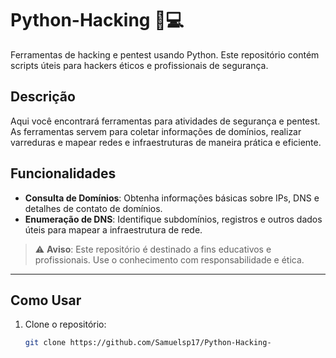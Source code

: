 # Python-Hacking 🐍💻
Ferramentas de hacking e pentest usando Python. Este repositório contém scripts úteis para hackers éticos e profissionais de segurança.

## Descrição
Aqui você encontrará ferramentas para atividades de segurança e pentest. As ferramentas servem para coletar informações de domínios, realizar varreduras e mapear redes e infraestruturas de maneira prática e eficiente.

## Funcionalidades
- **Consulta de Domínios**: Obtenha informações básicas sobre IPs, DNS e detalhes de contato de domínios.
- **Enumeração de DNS**: Identifique subdomínios, registros e outros dados úteis para mapear a infraestrutura de rede.

> ⚠️ **Aviso**: Este repositório é destinado a fins educativos e profissionais. Use o conhecimento com responsabilidade e ética.

---

## Como Usar
1. Clone o repositório:
   ```bash
   git clone https://github.com/Samuelsp17/Python-Hacking-

